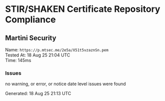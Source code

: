 # STIR/SHAKEN Certificate Repository Compliance

## Martini Security

Name: `https://p.mtsec.me/2e5a/X51t5vzaznSn.pem`\
Tested At: 18 Aug 25 21:04 UTC\
Time: 145ms

### Issues

no warning, or error, or notice date level issues were found

Generated: 18 Aug 25 21:13 UTC